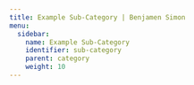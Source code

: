 ```yaml
---
title: Example Sub-Category | Benjamen Simon
menu:
  sidebar:
    name: Example Sub-Category
    identifier: sub-category
    parent: category
    weight: 10
---
```

